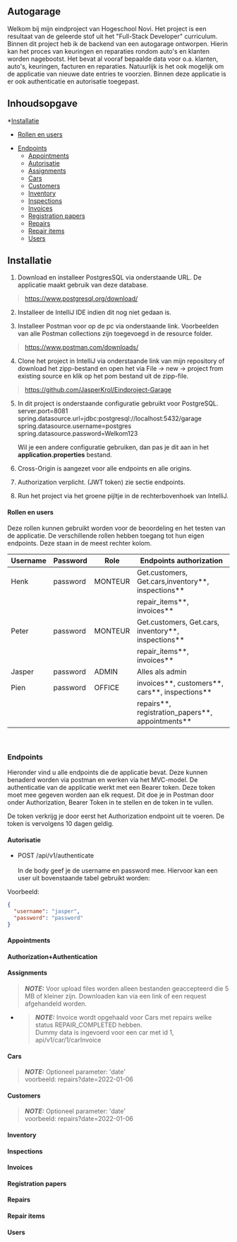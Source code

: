 ## Autogarage

Welkom bij mijn eindproject van Hogeschool Novi. Het project is een resultaat van de geleerde stof uit het "Full-Stack
Developer" curriculum. Binnen dit project heb ik de backend van een autogarage ontworpen. Hierin kan het proces van
keuringen en reparaties rondom auto's en klanten worden nagebootst. Het bevat al vooraf bepaalde data voor o.a. klanten,
auto's, keuringen, facturen en reparaties. Natuurlijk is het ook mogelijk om de applicatie van nieuwe date entries te
voorzien. Binnen deze applicatie is er ook authenticatie en autorisatie toegepast.

## Inhoudsopgave

*[Installatie](#Installatie)
+ [Rollen en users](#Rollen-en-users)

* [Endpoints](#endpoints)
    + [Appointments](#Appointments)
    + [Autorisatie](#Autorisatie)
    + [Assignments](#Assignments)
    + [Cars](#cars)
    + [Customers](#customers)
    + [Inventory](#Inventory)
    + [Inspections](#Inspections)
    + [Invoices](#Invoices)
    + [Registration papers](#Registration-papers)
    + [Repairs](#Repairs)
    + [Repair items](#Repair-items)
    + [Users](#Users)

## Installatie

1. Download en installeer PostgresSQL via onderstaande URL. De applicatie maakt gebruik van deze database.

> https://www.postgresql.org/download/

2. Installeer de IntelliJ IDE indien dit nog niet gedaan is.

3. Installeer Postman voor op de pc via onderstaande link. Voorbeelden van alle Postman collections zijn toegevoegd in de resource folder.

> https://www.postman.com/downloads/

4. Clone het project in IntelliJ via onderstaande link van mijn repository of download het zipp-bestand en open het via
   File → new → project from existing source en klik op het pom bestand uit de zipp-file.

> https://github.com/JasperKrol/Eindproject-Garage

5. In dit project is onderstaande configuratie gebruikt voor PostgreSQL.<br/>
   server.port=8081</br>
   spring.datasource.url=jdbc:postgresql://localhost:5432/garage<br/>
   spring.datasource.username=postgres<br/>
   spring.datasource.password=Welkom123<br/>

   Wil je een andere configuratie gebruiken, dan pas je dit aan in het **application.properties** bestand.

6. Cross-Origin is aangezet voor alle endpoints en alle origins.

7. Authorization verplicht. (JWT token) zie sectie endpoints.

8. Run het project via het groene pijltje in de rechterbovenhoek van IntelliJ.


#### Rollen en users

Deze rollen kunnen gebruikt worden voor de beoordeling en het testen van de applicatie. De verschillende rollen hebben
toegang tot hun eigen endpoints. Deze staan in de meest rechter kolom.

| Username                  | Password | Role                     | Endpoints authorization                            |
|---------------------------|----------|--------------------------|----------------------------------------------------|
| Henk                      | password | MONTEUR                  | Get.customers, Get.cars,inventory**, inspections** |
|                           |          |                          | repair_items**, invoices**                         |
| Peter                     | password | MONTEUR                  | Get.customers, Get.cars, inventory**, inspections**|
|                           |          |                          | repair_items**, invoices**                         |
| Jasper                    | password | ADMIN                    | Alles als admin                                    |
| Pien                      | password | OFFICE                   | invoices**, customers**, cars**, inspections**     |
|                           |          |                          | repairs**, registration_papers**, appointments**   |

<br>

### Endpoints

Hieronder vind u alle endpoints die de applicatie bevat. Deze kunnen benaderd worden via postman en werken via het
MVC-model. De authenticatie van de applicatie werkt met een Bearer token. Deze token moet mee gegeven worden aan elk
request. Dit doe je in Postman door onder Authorization, Bearer Token in te stellen en de token in te vullen.

De token verkrijg je door eerst het Authorization endpoint uit te voeren. De token is vervolgens 10 dagen geldig.

#### Autorisatie

* POST /api/v1/authenticate
  <br/><br/>
  In de body geef je de username en password mee. Hiervoor kan een user uit bovenstaande tabel gebruikt worden:

Voorbeeld:

```json
{
  "username": "jasper",
  "password": "password"
}
```

#### Appointments

#### Authorization+Authentication

#### Assignments

> **_NOTE:_**
Voor upload files worden alleen bestanden geaccepteerd die 5 MB of kleiner zijn. Downloaden kan via een link of een request afgehandeld worden.

* > **_NOTE:_**
  Invoice wordt opgehaald voor Cars met repairs welke status REPAIR_COMPLETED hebben.<br/>
  Dummy data is ingevoerd voor een car met id 1, api/v1/car/1/carInvoice

#### Cars

> **_NOTE:_**
Optioneel parameter: 'date' <br/> voorbeeld: repairs?date=2022-01-06

#### Customers

> **_NOTE:_**
Optioneel parameter: 'date' <br/> voorbeeld: repairs?date=2022-01-06

#### Inventory

#### Inspections

#### Invoices

#### Registration papers

#### Repairs

#### Repair items

#### Users



